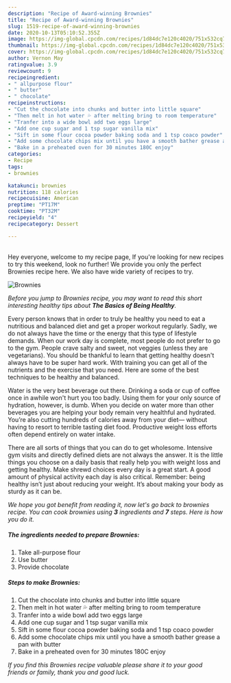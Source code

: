 ```yaml
---
description: "Recipe of Award-winning Brownies"
title: "Recipe of Award-winning Brownies"
slug: 1519-recipe-of-award-winning-brownies
date: 2020-10-13T05:10:52.355Z
image: https://img-global.cpcdn.com/recipes/1d84dc7e120c4020/751x532cq70/brownies-recipe-main-photo.jpg
thumbnail: https://img-global.cpcdn.com/recipes/1d84dc7e120c4020/751x532cq70/brownies-recipe-main-photo.jpg
cover: https://img-global.cpcdn.com/recipes/1d84dc7e120c4020/751x532cq70/brownies-recipe-main-photo.jpg
author: Vernon May
ratingvalue: 3.9
reviewcount: 9
recipeingredient:
- " allpurpose flour"
- " butter"
- " chocolate"
recipeinstructions:
- "Cut the chocolate into chunks and butter into little square"
- "Then melt in hot water 💦 after melting bring to room temperature"
- "Tranfer into a wide bowl add two eggs large"
- "Add one cup sugar and 1 tsp sugar vanilla mix"
- "Sift in some flour cocoa powder baking soda and 1 tsp coaco powder"
- "Add some chocolate chips mix until you have a smooth bather grease a pan with butter"
- "Bake in a preheated oven for 30 minutes 180C enjoy"
categories:
- Recipe
tags:
- brownies

katakunci: brownies 
nutrition: 118 calories
recipecuisine: American
preptime: "PT17M"
cooktime: "PT32M"
recipeyield: "4"
recipecategory: Dessert

---
```

<br>
Hey everyone, welcome to my recipe page, If you're looking for new recipes to try this weekend, look no further! We provide you only the perfect Brownies recipe here. We also have wide variety of recipes to try.
<br>


![Brownies](https://img-global.cpcdn.com/recipes/1d84dc7e120c4020/751x532cq70/brownies-recipe-main-photo.jpg)

<i>Before you jump to Brownies recipe, you may want to read this short interesting healthy tips about <strong>The Basics of Being Healthy</strong>.</i>

Every person knows that in order to truly be healthy you need to eat a nutritious and balanced diet and get a proper workout regularly. Sadly, we do not always have the time or the energy that this type of lifestyle demands. When our work day is complete, most people do not prefer to go to the gym. People crave salty and sweet, not veggies (unless they are vegetarians). You should be thankful to learn that getting healthy doesn't always have to be super hard work. With training you can get all of the nutrients and the exercise that you need. Here are some of the best techniques to be healthy and balanced.

Water is the very best beverage out there. Drinking a soda or cup of coffee once in awhile won't hurt you too badly. Using them for your only source of hydration, however, is dumb. When you decide on water more than other beverages you are helping your body remain very healthful and hydrated. You’re also cutting hundreds of calories away from your diet— without having to resort to terrible tasting diet food. Productive weight loss efforts often depend entirely on water intake.

There are all sorts of things that you can do to get wholesome. Intensive gym visits and directly defined diets are not always the answer. It is the little things you choose on a daily basis that really help you with weight loss and getting healthy. Make shrewd choices every day is a great start. A good amount of physical activity each day is also critical. Remember: being healthy isn’t just about reducing your weight. It’s about making your body as sturdy as it can be. 


<i>We hope you got benefit from reading it, now let's go back to brownies recipe. You can cook brownies using <strong>3</strong> ingredients and <strong>7</strong> steps. Here is how you do it.
</i>

##### The ingredients needed to prepare Brownies:

1. Take  all-purpose flour
1. Use  butter
1. Provide  chocolate


##### Steps to make Brownies:

1. Cut the chocolate into chunks and butter into little square
1. Then melt in hot water 💦 after melting bring to room temperature
1. Tranfer into a wide bowl add two eggs large
1. Add one cup sugar and 1 tsp sugar vanilla mix
1. Sift in some flour cocoa powder baking soda and 1 tsp coaco powder
1. Add some chocolate chips mix until you have a smooth bather grease a pan with butter
1. Bake in a preheated oven for 30 minutes 180C enjoy


<i>If you find this Brownies recipe valuable please share it to your good friends or family, thank you and good luck.</i>
